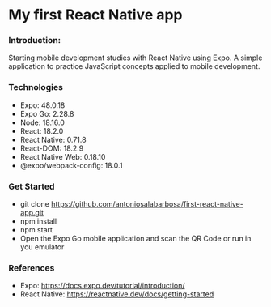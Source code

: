 # My first React Native app

### Introduction:
Starting mobile development studies with React Native using Expo. A simple application to practice JavaScript concepts applied to mobile development.

### Technologies
- Expo: 48.0.18
- Expo Go: 2.28.8
- Node: 18.16.0
- React: 18.2.0
- React Native: 0.71.8
- React-DOM: 18.2.9
- React Native Web: 0.18.10
- @expo/webpack-config: 18.0.1

### Get Started
- git clone https://github.com/antoniosalabarbosa/first-react-native-app.git
- npm install
- npm start
- Open the Expo Go mobile application and scan the QR Code or run in you emulator

### References
- Expo: https://docs.expo.dev/tutorial/introduction/
- React Native: https://reactnative.dev/docs/getting-started
